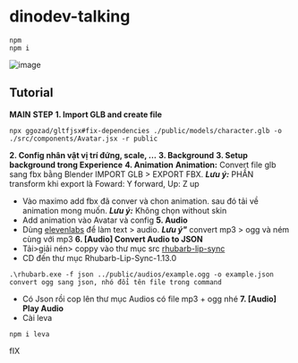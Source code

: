 # dinodev-talking

```
npm
npm i
```


![image](https://user-images.githubusercontent.com/6551176/221732091-23ee52cb-4150-42fa-b998-43628d7a6b0d.png)

<h2>Tutorial</h2>

**MAIN**
**STEP**
**1. Import GLB and create file**
```
npx ggozad/gltfjsx#fix-dependencies ./public/models/character.glb -o ./src/components/Avatar.jsx -r public
```
**2. Config nhân vật vị trí đứng, scale, ...**
**3. Background**
**3. Setup background trong Experience**
**4. Animation**
**Animation:** Convert file glb sang fbx bằng Blender IMPORT GLB > EXPORT FBX. ***Lưu ý:*** PHẦN transform khi export là Foward: Y forward, Up: Z up
* Vào maximo add fbx đã conver và chon animation. sau đó tải về animation mong muốn. ***Lưu ý:*** Không chọn without skin
* Add animation vào Avatar và config
**5. Audio**
* Dùng [elevenlabs](https://elevenlabs.io/app/speech-synthesis/text-to-speech)  để làm text > audio. 
***Lưu ý"*** convert mp3 > ogg và ném cùng với mp3
**6. [Audio] Convert Audio to JSON**
* Tải>giải nén> coppy vào thư mục src [rhubarb-lip-sync](https://github.com/DanielSWolf/rhubarb-lip-sync/releases) 
* CD đến thư mục Rhubarb-Lip-Sync-1.13.0
```
.\rhubarb.exe -f json ../public/audios/example.ogg -o example.json  convert ogg sang json, nhó đổi tên file trong command
```
* Có Json rồi cop lên thư mục Audios có file mp3 + ogg nhé
**7. [Audio] Play Audio**
* Cài leva
```
npm i leva
```

fIX


